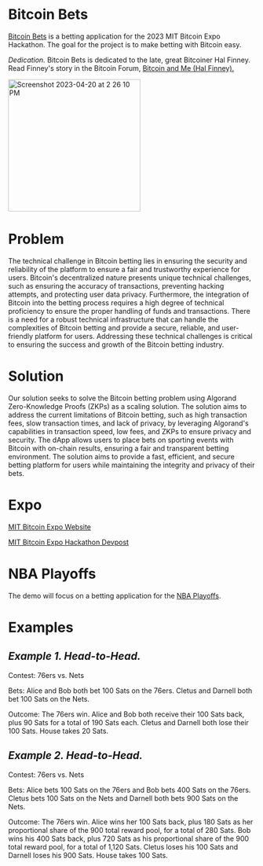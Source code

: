 # Bitcoin Bets
[Bitcoin Bets](https://www.decentralized-decisions.app/) is a betting application for the 2023 MIT Bitcoin Expo Hackathon. The goal for the project is to make betting with Bitcoin easy.

*Dedication.* Bitcoin Bets is dedicated to the late, great Bitcoiner Hal Finney. Read Finney's story in the Bitcoin Forum, [Bitcoin and Me (Hal Finney).](https://bitcointalk.org/index.php?topic=155054.0)

<img width="269" alt="Screenshot 2023-04-20 at 2 26 10 PM" src="https://user-images.githubusercontent.com/43055154/233467440-aa935ecb-cc62-44ba-95ce-e3fba183527a.png">

# Problem
The technical challenge in Bitcoin betting lies in ensuring the security and reliability of the platform to ensure a fair and trustworthy experience for users. Bitcoin's decentralized nature presents unique technical challenges, such as ensuring the accuracy of transactions, preventing hacking attempts, and protecting user data privacy. Furthermore, the integration of Bitcoin into the betting process requires a high degree of technical proficiency to ensure the proper handling of funds and transactions. There is a need for a robust technical infrastructure that can handle the complexities of Bitcoin betting and provide a secure, reliable, and user-friendly platform for users. Addressing these technical challenges is critical to ensuring the success and growth of the Bitcoin betting industry.

# Solution
Our solution seeks to solve the Bitcoin betting problem using Algorand Zero-Knowledge Proofs (ZKPs) as a scaling solution. The solution aims to address the current limitations of Bitcoin betting, such as high transaction fees, slow transaction times, and lack of privacy, by leveraging Algorand's capabilities in transaction speed, low fees, and ZKPs to ensure privacy and security. The dApp allows users to place bets on sporting events with Bitcoin with on-chain results, ensuring a fair and transparent betting environment. The solution aims to provide a fast, efficient, and secure betting platform for users while maintaining the integrity and privacy of their bets.

# Expo

[MIT Bitcoin Expo Website](https://www.mitbitcoinexpo.org/)

[MIT Bitcoin Expo Hackathon Devpost](https://mitbitcoin.devpost.com/)

# NBA Playoffs

The demo will focus on a betting application for the [NBA Playoffs](http://www.espn.com/nba/bracket).

# Examples

*Example 1. Head-to-Head.*
------
Contest: 76ers vs. Nets

Bets: Alice and Bob both bet 100 Sats on the 76ers. Cletus and Darnell both bet 100 Sats on the Nets.

Outcome: The 76ers win. Alice and Bob both receive their 100 Sats back, plus 90 Sats for a total of 190 Sats each. Cletus and Darnell both lose their 100 Sats. House takes 20 Sats.


*Example 2. Head-to-Head.*
------
Contest: 76ers vs. Nets

Bets: Alice bets 100 Sats on the 76ers and Bob bets 400 Sats on the 76ers. Cletus bets 100 Sats on the Nets and Darnell both bets 900 Sats on the Nets.

Outcome: The 76ers win. Alice wins her 100 Sats back, plus 180 Sats as her proportional share of the 900 total reward pool, for a total of 280 Sats. Bob wins his 400 Sats back, plus 720 Sats as his proportional share of the 900 total reward pool, for a total of 1,120 Sats. Cletus loses his 100 Sats and Darnell loses his 900 Sats. House takes 100 Sats.
